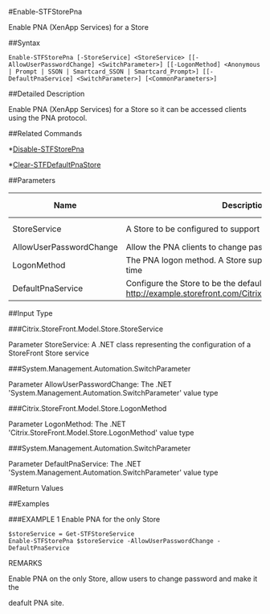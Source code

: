 #Enable-STFStorePna
Enable PNA (XenApp Services) for a Store
##Syntax
```Enable-STFStorePna [-StoreService] <StoreService> [[-AllowUserPasswordChange] <SwitchParameter>] [[-LogonMethod] <Anonymous | Prompt | SSON | Smartcard_SSON | Smartcard_Prompt>] [[-DefaultPnaService] <SwitchParameter>] [<CommonParameters>]
```
##Detailed Description
Enable PNA (XenApp Services) for a Store so it can be accessed clients using the PNA protocol.
##Related Commands
*[Disable-STFStorePna](Disable-STFStorePna)
*[Clear-STFDefaultPnaStore](Clear-STFDefaultPnaStore)
##Parameters
|Name|Description|Required?|Pipeline Input||--|--|--|--||StoreService|A Store to be configured to support PNA|true|true (ByValue)||AllowUserPasswordChange|Allow the PNA clients to change password|false|false||LogonMethod|The PNA logon method. A Store supports only one method at a time|false|false||DefaultPnaService|Configure the Store to be the default PNA site hosted at http://example.storefront.com/Citrix/Store/PNAgent/config.xml|false|false|##Input Type
###Citrix.StoreFront.Model.Store.StoreService
Parameter StoreService: A .NET class representing the configuration of a StoreFront Store service
###System.Management.Automation.SwitchParameter
Parameter AllowUserPasswordChange: The .NET 'System.Management.Automation.SwitchParameter' value type
###Citrix.StoreFront.Model.Store.LogonMethod
Parameter LogonMethod: The .NET 'Citrix.StoreFront.Model.Store.LogonMethod' value type
###System.Management.Automation.SwitchParameter
Parameter DefaultPnaService: The .NET 'System.Management.Automation.SwitchParameter' value type
##Return Values
##Examples
###EXAMPLE 1 Enable PNA for the only Store
```$storeService = Get-STFStoreService
Enable-STFStorePna $storeService -AllowUserPasswordChange -DefaultPnaService
```
REMARKS
Enable PNA on the only Store, allow users to change password and make it the
deafult PNA site.
